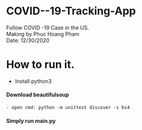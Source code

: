 # COVID--19-Tracking-App
Follow COVID -19 Case in the US. <br/>
Making by Phuc Hoang Pham <br/>
Date: 12/30/2020 <br/>

# How to run it.
 - Install python3
 #### Download beautifulsoup 
    - open cmd: python -m unittest discover -s bs4
 #### Simply run main.py   
  
